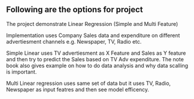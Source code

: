 ## Following are the options for project
The project demonstrate Linear Regression (Simple and Multi Feature) 

Implementation uses Company Sales data and expenditure on different advertiesment channels e.g. Newspaper, TV, Radio etc. 

Simple Linear uses TV advertiesment as X Feature and Sales as Y feature and then try to predict the Sales based on TV Adv expenditure.
The note book also gives example on how to do data analysis and why data scalling is important. 



Multi Linear regression uses same set of data but it uses TV, Radio, Newspaper as input featres and then see model efficency. 
